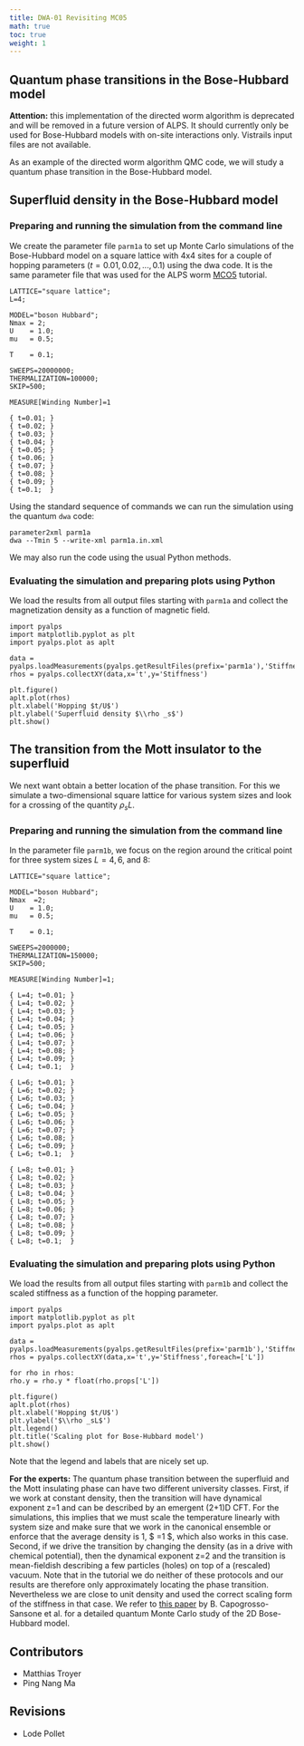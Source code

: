 ```yaml
---
title: DWA-01 Revisiting MC05
math: true
toc: true
weight: 1
---
```


## Quantum phase transitions in the Bose-Hubbard model

**Attention:** this implementation of the directed worm algorithm is deprecated and will be removed in a future version of ALPS. It should currently only be used for Bose-Hubbard models with on-site interactions only. Vistrails input files are not available. 

As an example of the directed worm algorithm QMC code, we will study a quantum phase transition in the Bose-Hubbard model.

## Superfluid density in the Bose-Hubbard model

### Preparing and running the simulation from the command line

We create the parameter file `parm1a` to set up Monte Carlo simulations of the Bose-Hubbard model on a square lattice with 4x4 sites for a couple of hopping parameters ($t=0.01, 0.02, ..., 0.1$) using the dwa code. It is the same parameter file that was used for the ALPS worm [MCO5](../mc05.md) tutorial.

    LATTICE="square lattice";
    L=4;
 
    MODEL="boson Hubbard";
    Nmax = 2;
    U    = 1.0;
    mu   = 0.5;
 
    T    = 0.1;
 
    SWEEPS=20000000;
    THERMALIZATION=100000;
    SKIP=500;
 
    MEASURE[Winding Number]=1
 
    { t=0.01; }
    { t=0.02; }
    { t=0.03; }
    { t=0.04; }
    { t=0.05; }
    { t=0.06; }
    { t=0.07; }
    { t=0.08; }
    { t=0.09; }
    { t=0.1;  }
    
Using the standard sequence of commands we can run the simulation using the quantum `dwa` code:

    parameter2xml parm1a
    dwa --Tmin 5 --write-xml parm1a.in.xml

We may also run the code using the usual Python methods.

### Evaluating the simulation and preparing plots using Python

We load the results from all output files starting with `parm1a` and collect the magnetization density as a function of magnetic field.

    import pyalps
    import matplotlib.pyplot as plt
    import pyalps.plot as aplt

    data = pyalps.loadMeasurements(pyalps.getResultFiles(prefix='parm1a'),'Stiffness')
    rhos = pyalps.collectXY(data,x='t',y='Stiffness')

    plt.figure()
    aplt.plot(rhos)
    plt.xlabel('Hopping $t/U$')
    plt.ylabel('Superfluid density $\\rho _s$')
    plt.show()

## The transition from the Mott insulator to the superfluid

We next want obtain a better location of the phase transition. For this we simulate a two-dimensional square lattice for various system sizes and look for a crossing of the quantity $\rho_s L$.

### Preparing and running the simulation from the command line

In the parameter file `parm1b`, we focus on the region around the critical point for three system sizes $L=4,6$, and 8:

    LATTICE="square lattice";

    MODEL="boson Hubbard";
    Nmax  =2;
    U    = 1.0;
    mu   = 0.5;

    T    = 0.1;

    SWEEPS=2000000;
    THERMALIZATION=150000;
    SKIP=500;

    MEASURE[Winding Number]=1;

    { L=4; t=0.01; }
    { L=4; t=0.02; }
    { L=4; t=0.03; }
    { L=4; t=0.04; }
    { L=4; t=0.05; }
    { L=4; t=0.06; }
    { L=4; t=0.07; }
    { L=4; t=0.08; }
    { L=4; t=0.09; }
    { L=4; t=0.1;  }

    { L=6; t=0.01; }
    { L=6; t=0.02; }
    { L=6; t=0.03; }
    { L=6; t=0.04; }
    { L=6; t=0.05; }
    { L=6; t=0.06; }
    { L=6; t=0.07; }
    { L=6; t=0.08; }
    { L=6; t=0.09; }
    { L=6; t=0.1;  }

    { L=8; t=0.01; }
    { L=8; t=0.02; }
    { L=8; t=0.03; }
    { L=8; t=0.04; }
    { L=8; t=0.05; }
    { L=8; t=0.06; }
    { L=8; t=0.07; }
    { L=8; t=0.08; }
    { L=8; t=0.09; }
    { L=8; t=0.1;  }

### Evaluating the simulation and preparing plots using Python

We load the results from all output files starting with `parm1b` and collect the scaled stiffness as a function of the hopping parameter.

    import pyalps
    import matplotlib.pyplot as plt
    import pyalps.plot as aplt

    data = pyalps.loadMeasurements(pyalps.getResultFiles(prefix='parm1b'),'Stiffness')
    rhos = pyalps.collectXY(data,x='t',y='Stiffness',foreach=['L'])

    for rho in rhos:
    rho.y = rho.y * float(rho.props['L'])

    plt.figure()
    aplt.plot(rhos)
    plt.xlabel('Hopping $t/U$')
    plt.ylabel('$\\rho _sL$')
    plt.legend()
    plt.title('Scaling plot for Bose-Hubbard model')
    plt.show()

Note that the legend and labels that are nicely set up.

**For the experts:** The quantum phase transition between the superfluid and the Mott insulating phase can have two different university classes. First, if we work at constant density, then the transition will have dynamical exponent z=1 and can be described by an emergent (2+1)D CFT. For the simulations, this implies that we must scale the temperature linearly with system size and make sure that we work in the canonical ensemble or enforce that the average density is 1, $ <n>=1 $, which also works in this case. Second, if we drive the transition by changing the density (as in a drive with chemical potential), then the dynamical exponent z=2 and the transition is mean-fieldish describing a few particles (holes) on top of a (rescaled) vacuum. Note that in the tutorial we do neither of these protocols and our results are therefore only approximately locating the phase transition. Nevertheless we are close to unit density and used the correct scaling form of the stiffness in that case. We refer to [this paper](https://arxiv.org/abs/0710.2703) by B. Capogrosso-Sansone et al. for a detailed quantum Monte Carlo study of the 2D Bose-Hubbard model.

## Contributors

- Matthias Troyer
- Ping Nang Ma

## Revisions
- Lode Pollet


